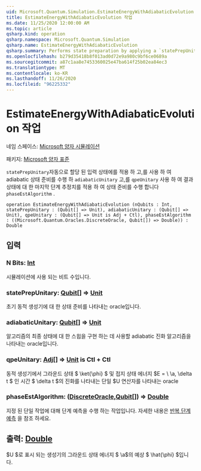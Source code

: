 ```yaml
---
uid: Microsoft.Quantum.Simulation.EstimateEnergyWithAdiabaticEvolution
title: EstimateEnergyWithAdiabaticEvolution 작업
ms.date: 11/25/2020 12:00:00 AM
ms.topic: article
qsharp.kind: operation
qsharp.namespace: Microsoft.Quantum.Simulation
qsharp.name: EstimateEnergyWithAdiabaticEvolution
qsharp.summary: Performs state preparation by applying a `statePrepUnitary` on an automatically allocated input state, followed by adiabatic state preparation using a `adiabaticUnitary`, and finally phase estimation with respect to `qpeUnitary`on the resulting state using a `phaseEstAlgorithm`.
ms.openlocfilehash: b279d35418b8f013ad0d72e9a980c9bf6ce0689a
ms.sourcegitcommit: a87c1aa8e7453360025e47ba614f25b02ea84ec3
ms.translationtype: MT
ms.contentlocale: ko-KR
ms.lasthandoff: 11/26/2020
ms.locfileid: "96225332"
---
```

# <a name="estimateenergywithadiabaticevolution-operation"></a>EstimateEnergyWithAdiabaticEvolution 작업

네임 스페이스: [Microsoft 양자 시뮬레이션](xref:Microsoft.Quantum.Simulation)

패키지: [Microsoft 양자 표준](https://nuget.org/packages/Microsoft.Quantum.Standard)


`statePrepUnitary`자동으로 할당 된 입력 상태에를 적용 하 고,를 사용 하 여 adiabatic 상태 준비를 수행 하 `adiabaticUnitary` 고,를 `qpeUnitary` 사용 하 여 결과 상태에 대 한 마지막 단계 추정치를 적용 하 여 상태 준비를 수행 합니다 `phaseEstAlgorithm` .

```qsharp
operation EstimateEnergyWithAdiabaticEvolution (nQubits : Int, statePrepUnitary : (Qubit[] => Unit), adiabaticUnitary : (Qubit[] => Unit), qpeUnitary : (Qubit[] => Unit is Adj + Ctl), phaseEstAlgorithm : ((Microsoft.Quantum.Oracles.DiscreteOracle, Qubit[]) => Double)) : Double
```


## <a name="input"></a>입력

### <a name="nqubits--int"></a>N Bits: [Int](xref:microsoft.quantum.lang-ref.int)

시뮬레이션에 사용 되는 비트 수입니다.


### <a name="stateprepunitary--qubit--unit"></a>statePrepUnitary: [Qubit](xref:microsoft.quantum.lang-ref.qubit)[] => [Unit](xref:microsoft.quantum.lang-ref.unit) 

초기 동적 생성기에 대 한 상태 준비를 나타내는 oracle입니다.


### <a name="adiabaticunitary--qubit--unit"></a>adiabaticUnitary: [Qubit](xref:microsoft.quantum.lang-ref.qubit)[] => [Unit](xref:microsoft.quantum.lang-ref.unit) 

알고리즘의 최종 상태에 대 한 스윕을 구현 하는 데 사용할 adiabatic 진화 알고리즘을 나타내는 oracle입니다.


### <a name="qpeunitary--qubit--unit--is-adj--ctl"></a>qpeUnitary: [Adj](xref:microsoft.quantum.lang-ref.qubit)[] => [Unit](xref:microsoft.quantum.lang-ref.unit)  is Ctl + Ctl

동적 생성기에서 그라운드 상태 $ \ket{\phi} $ 및 접지 상태 에너지 $E = \\ \a, \delta t $ 인 시간 $ \delta t $의 진화를 나타내는 단일 $U 연산자를 나타내는 oracle


### <a name="phaseestalgorithm--discreteoraclequbit--double"></a>phaseEstAlgorithm: ([DiscreteOracle](xref:Microsoft.Quantum.Oracles.DiscreteOracle),[Qubit](xref:microsoft.quantum.lang-ref.qubit)[]) => [Double](xref:microsoft.quantum.lang-ref.double) 

지정 된 단일 작업에 대해 단계 예측을 수행 하는 작업입니다.
자세한 내용은 [반복 단계 예측](/quantum/libraries/characterization#iterative-phase-estimation) 을 참조 하세요.



## <a name="output--double"></a>출력: [Double](xref:microsoft.quantum.lang-ref.double)

$U $로 표시 되는 생성기의 그라운드 상태 에너지 $ \a$의 예상 $ \hat{\phi} $입니다.
